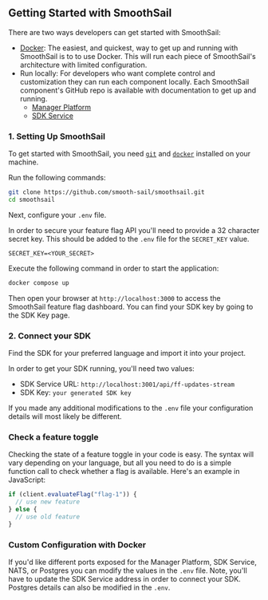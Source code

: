 ## Getting Started with SmoothSail

There are two ways developers can get started with SmoothSail:

- [Docker](#1-setting-up-smoothsail): The easiest, and quickest, way to get up and running with SmoothSail is to to use Docker. This will run each piece of SmoothSail's architecture with limited configuration.
- Run locally: For developers who want complete control and customization they can run each component locally. Each SmoothSail component's GitHub repo is available with documentation to get up and running.
  - [Manager Platform](https://github.com/smooth-sail/smoothsail-manager)
  - [SDK Service](https://github.com/smooth-sail/smoothsail-sdk-service)

### 1. Setting Up SmoothSail

To get started with SmoothSail, you need [`git`](https://git-scm.com/) and [`docker`](https://www.docker.com/) installed on your machine.

Run the following commands:

```bash
git clone https://github.com/smooth-sail/smoothsail.git
cd smoothsail
```

Next, configure your `.env` file.

In order to secure your feature flag API you'll need to provide a 32 character secret key. This should be added to the `.env` file for the `SECRET_KEY` value.

```
SECRET_KEY=<YOUR_SECRET>
```

Execute the following command in order to start the application:

```bash
docker compose up
```

Then open your browser at `http://localhost:3000` to access the SmoothSail feature flag dashboard. You can find your SDK key by going to the SDK Key page.

### 2. Connect your SDK

Find the SDK for your preferred language and import it into your project.

In order to get your SDK running, you'll need two values:

- SDK Service URL: `http://localhost:3001/api/ff-updates-stream`
- SDK Key: `your generated SDK key`

If you made any additional modifications to the `.env` file your configuration details will most likely be different.

### Check a feature toggle

Checking the state of a feature toggle in your code is easy. The syntax will vary depending on your language, but all you need to do is a simple function call to check whether a flag is available. Here's an example in JavaScript:

```javascript
if (client.evaluateFlag("flag-1")) {
  // use new feature
} else {
  // use old feature
}
```

### Custom Configuration with Docker

If you'd like different ports exposed for the Manager Platform, SDK Service, NATS, or Postgres you can modify the values in the `.env` file. Note, you'll have to update the SDK Service address in order to connect your SDK. Postgres details can also be modified in the `.env`.
